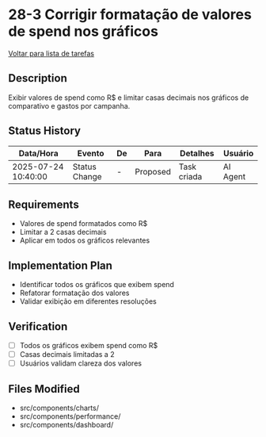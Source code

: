 # 28-3 Corrigir formatação de valores de spend nos gráficos

[Voltar para lista de tarefas](./tasks.md)

## Description
Exibir valores de spend como R$ e limitar casas decimais nos gráficos de comparativo e gastos por campanha.

## Status History
| Data/Hora           | Evento         | De         | Para      | Detalhes                                 | Usuário |
|---------------------|---------------|------------|-----------|------------------------------------------|---------|
| 2025-07-24 10:40:00 | Status Change | -          | Proposed  | Task criada                              | AI Agent |

## Requirements
- Valores de spend formatados como R$
- Limitar a 2 casas decimais
- Aplicar em todos os gráficos relevantes

## Implementation Plan
- Identificar todos os gráficos que exibem spend
- Refatorar formatação dos valores
- Validar exibição em diferentes resoluções

## Verification
- [ ] Todos os gráficos exibem spend como R$
- [ ] Casas decimais limitadas a 2
- [ ] Usuários validam clareza dos valores

## Files Modified
- src/components/charts/
- src/components/performance/
- src/components/dashboard/ 